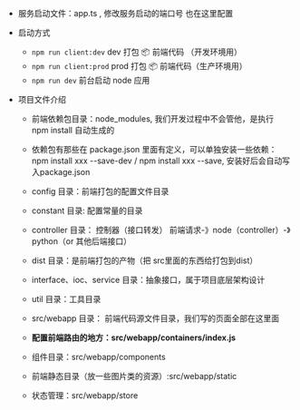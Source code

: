 - 服务启动文件：app.ts , 修改服务启动的端口号 也在这里配置

- 启动方式
    * `npm run client:dev` dev 打包 📦 前端代码 （开发环境用）
    * `npm run client:prod` prod 打包 📦 前端代码（生产环境用）
    * `npm run dev` 前台启动 node 应用
- 项目文件介绍
    - 前端依赖包目录：node_modules, 我们开发过程中不会管他，是执行 npm install 自动生成的
    - 依赖包有那些在 package.json 里面有定义，可以单独安装一些依赖：npm install xxx --save-dev / npm install xxx --save, 安装好后会自动写入package.json 
    - config 目录：前端打包的配置文件目录
    - constant 目录: 配置常量的目录
    - controller 目录： 控制器（接口转发） 前端请求-》node（controller）-》python（or 其他后端接口）
    - dist 目录：是前端打包的产物（把 src里面的东西给打包到dist）
    - interface、ioc、service 目录：抽象接口，属于项目底层架构设计
    - util 目录：工具目录

    - src/webapp 目录： 前端代码源文件目录，我们写的页面全部在这里面
    - **配置前端路由的地方：src/webapp/containers/index.js**
    - 组件目录：src/webapp/components
    - 前端静态目录（放一些图片类的资源）:src/webapp/static
    - 状态管理：src/webapp/store